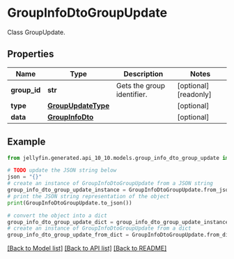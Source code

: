 # GroupInfoDtoGroupUpdate

Class GroupUpdate.

## Properties

Name | Type | Description | Notes
------------ | ------------- | ------------- | -------------
**group_id** | **str** | Gets the group identifier. | [optional] [readonly] 
**type** | [**GroupUpdateType**](GroupUpdateType.md) |  | [optional] 
**data** | [**GroupInfoDto**](GroupInfoDto.md) |  | [optional] 

## Example

```python
from jellyfin.generated.api_10_10.models.group_info_dto_group_update import GroupInfoDtoGroupUpdate

# TODO update the JSON string below
json = "{}"
# create an instance of GroupInfoDtoGroupUpdate from a JSON string
group_info_dto_group_update_instance = GroupInfoDtoGroupUpdate.from_json(json)
# print the JSON string representation of the object
print(GroupInfoDtoGroupUpdate.to_json())

# convert the object into a dict
group_info_dto_group_update_dict = group_info_dto_group_update_instance.to_dict()
# create an instance of GroupInfoDtoGroupUpdate from a dict
group_info_dto_group_update_from_dict = GroupInfoDtoGroupUpdate.from_dict(group_info_dto_group_update_dict)
```
[[Back to Model list]](../README.md#documentation-for-models) [[Back to API list]](../README.md#documentation-for-api-endpoints) [[Back to README]](../README.md)


